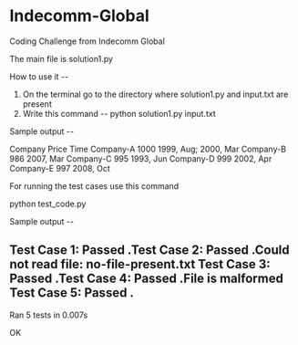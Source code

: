 Indecomm-Global
===============

Coding Challenge from Indecomm Global

The main file is solution1.py

How to use it -- 

1. On the terminal go to the directory where solution1.py and input.txt are present
2. Write this command -- python solution1.py input.txt 

Sample output --

Company		Price	Time
Company-A	1000	1999, Aug; 2000, Mar
Company-B	986	2007, Mar
Company-C	995	1993, Jun
Company-D	999	2002, Apr
Company-E	997	2008, Oct

For running the test cases use this command 

python test_code.py 

Sample output --

Test Case 1: Passed
.Test Case 2: Passed
.Could not read file: no-file-present.txt
Test Case 3: Passed
.Test Case 4: Passed
.File is malformed
Test Case 5: Passed
.
----------------------------------------------------------------------
Ran 5 tests in 0.007s

OK

